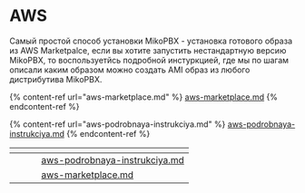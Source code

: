 # AWS

Самый простой способ установки MikoPBX - установка готового образа из AWS Marketpalce, если вы хотите запустить нестандартную версию MikoPBX, то воспользуетйсь подробной инстуркцией, где мы по шагам описали каким образом можно создать AMI образ из любого дистрибутива MikoPBX.

{% content-ref url="aws-marketplace.md" %}
[aws-marketplace.md](aws-marketplace.md)
{% endcontent-ref %}

{% content-ref url="aws-podrobnaya-instrukciya.md" %}
[aws-podrobnaya-instrukciya.md](aws-podrobnaya-instrukciya.md)
{% endcontent-ref %}



<table data-view="cards"><thead><tr><th></th><th></th><th></th><th data-hidden data-card-target data-type="content-ref"></th></tr></thead><tbody><tr><td></td><td></td><td></td><td><a href="aws-podrobnaya-instrukciya.md">aws-podrobnaya-instrukciya.md</a></td></tr><tr><td></td><td></td><td></td><td><a href="aws-marketplace.md">aws-marketplace.md</a></td></tr></tbody></table>
